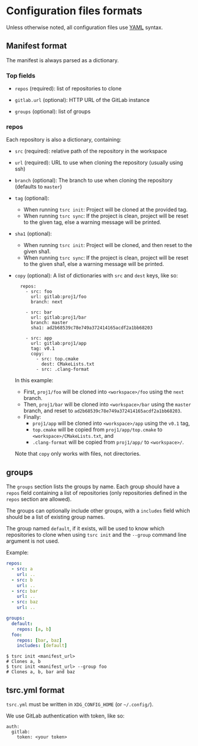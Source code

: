 # Configuration files formats

Unless otherwise noted, all configuration files use [YAML](http://www.yaml.org/)
syntax.

## Manifest format

The manifest is always parsed as a dictionary.

### Top fields


* `repos` (required): list of repositories to clone

* `gitlab.url` (optional): HTTP URL of the GitLab instance

* `groups` (optional): list of groups

### repos

Each repository is also a dictionary, containing:

* `src` (required): relative path of the repository in the workspace
* `url` (required): URL to use when cloning the repository (usually using ssh)
* `branch` (optional): The branch to use when cloning the repository (defaults
  to `master`)
* `tag` (optional):
    * When running `tsrc init`: Project will be cloned at the provided tag.
    * When running `tsrc sync`:  If the project is clean, project will be reset
        to the given tag, else a warning message will be printed.
* `sha1` (optional):
    * When running `tsrc init`: Project will be cloned, and then reset to the given sha1.
    * When running `tsrc sync`:  If the project is clean, project will be reset
        to the given sha1, else a warning message will be printed.
* `copy` (optional): A list of dictionaries with `src` and `dest` keys, like so:

        repos:
          - src: foo
            url: gitlab:proj1/foo
            branch: next

          - src: bar
            url: gitlab:proj1/bar
            branch: master
            sha1: ad2b68539c78e749a372414165acdf2a1bb68203

          - src: app
            url: gitlab:proj1/app
            tag: v0.1
            copy:
              - src: top.cmake
                dest: CMakeLists.txt
              - src: .clang-format

    In this example:

    * First, `proj1/foo` will be cloned into `<workspace>/foo` using the `next` branch.
    * Then, `proj1/bar` will be cloned into `<workspace>/bar` using the `master` branch, and reset to `ad2b68539c78e749a372414165acdf2a1bb68203`.
    * Finally:
        * `proj1/app` will be cloned into `<workspace>/app` using the `v0.1` tag,
        * `top.cmake` will be copied from `proj1/app/top.cmake` to `<workspace>/CMakeLists.txt`, and
        * `.clang-format` will be copied from `proj1/app/` to `<workspace>/`.

    Note that `copy` only works with files, not directories.

## groups

The `groups` section lists the groups by name. Each group should have a `repos` field
containing a list of repositories (only repositories defined in the `repos` section are allowed).

The groups can optionally include other groups, with a `includes` field which should be
a list of existing group names.

The group named `default`, if it exists, will be used to know which repositories to clone
when using `tsrc init` and the `--group` command line argument is not used.

Example:

```yaml
repos:
  - src: a
    url: ..
  - src: b
    url: ..
  - src: bar
    url: ..
  - src: baz
    url: ..

groups:
  default:
    repos: [a, b]
  foo:
    repos: [bar, baz]
    includes: [default]
```

```console
$ tsrc init <manifest_url>
# Clones a, b
$ tsrc init <manifest_url> --group foo
# Clones a, b, bar and baz
```





## tsrc.yml format

`tsrc.yml` must be written in `XDG_CONFIG_HOME` (or `~/.config/`).

We use GitLab authentication with token, like so:

```
auth:
  gitlab:
    token: <your token>
```
